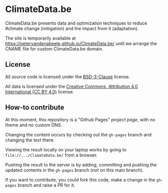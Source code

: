 # ClimateData.be
ClimateData.be presents data and optimization techniques to reduce #climate change
(mitigation) and the impact from it (adaptation).

The site is temporarily available at <a href="https://petervandenabeele.github.io/ClimateData.be/">
https://petervandenabeele.github.io/ClimateData.be/</a> until we arrange the
CNAME file for custom ClimateData.be domain.

## License
All source code is licensed under the <a href="https://opensource.org/licenses/BSD-3-Clause">BSD-3-Clause</a> license.

All data is licensed under the <a href="https://creativecommons.org/licenses/by/4.0/">Creative Commons, Attribution 4.0 International (CC BY 4.0)</a> license.

## How-to contribute
At this moment, this repository is a "Github Pages" _project page_, with no
theme and no custom DNS.

Changing the content occurs by checking out the `gh-pages` branch and changing the
text there.

Viewing the result locally on your laptop works by going to
`file://.../ClimateData.be/` from a browser.

Pushing the result to the server is by adding, committing and pushing the updated
contents in the `gh-pages` branch (_not_ on this main branch).

If you want to contribute, you could fork this code, make a change in the
`gh-pages` branch and raise a PR for it.
